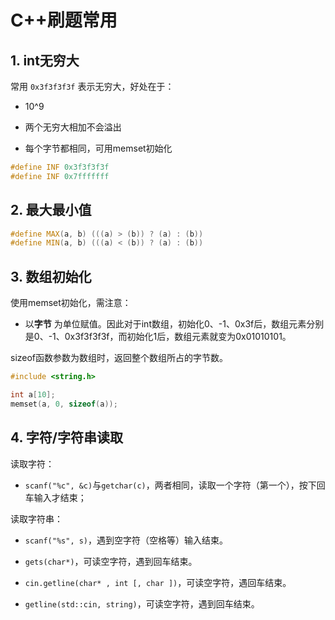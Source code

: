 # C++刷题常用

## 1. int无穷大

常用 `0x3f3f3f3f` 表示无穷大，好处在于：

- 10^9

- 两个无穷大相加不会溢出

- 每个字节都相同，可用memset初始化

```C++
#define INF 0x3f3f3f3f
#define INF 0x7fffffff

```

## 2. 最大最小值

```c++
#define MAX(a, b) (((a) > (b)) ? (a) : (b))
#define MIN(a, b) (((a) < (b)) ? (a) : (b))
```

## 3. 数组初始化

使用memset初始化，需注意：

- 以**字节** 为单位赋值。因此对于int数组，初始化0、-1、0x3f后，数组元素分别是0、-1、0x3f3f3f3f，而初始化1后，数组元素就变为0x01010101。

sizeof函数参数为数组时，返回整个数组所占的字节数。

```c++
#include <string.h>

int a[10];
memset(a, 0, sizeof(a));
```

## 4. 字符/字符串读取

读取字符：

- `scanf("%c", &c)`与`getchar(c)`，两者相同，读取一个字符（第一个），按下回车输入才结束；

读取字符串：

- `scanf("%s", s)`，遇到空字符（空格等）输入结束。

- `gets(char*)`，可读空字符，遇到回车结束。

- `cin.getline(char* , int [, char ])`，可读空字符，遇回车结束。

- `getline(std::cin, string)`，可读空字符，遇到回车结束。
